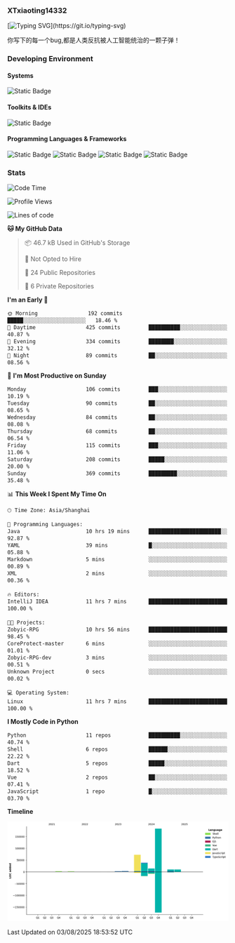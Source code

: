 ### XTxiaoting14332

[![Typing SVG](https://readme-typing-svg.herokuapp.com?font=JetBrians+Mono&pause=1000&random=false&width=435&lines=Hello+World!)](https://git.io/typing-svg)

你写下的每一个bug,都是人类反抗被人工智能统治的一颗子弹！

### Developing Environment

#### Systems

![Static Badge](https://img.shields.io/badge/Ubuntu-%20?style=flat-square&logo=ubuntu&logoColor=white&color=E34F26)

#### Toolkits & IDEs

![Static Badge](https://img.shields.io/badge/Visual%20Studio%20Code-%20?style=flat-square&logo=visualstudiocode&logoColor=white&color=blue)

#### Programming Languages & Frameworks

![Static Badge](https://img.shields.io/badge/Dart-%20?style=flat-square&logo=dart&logoColor=white&color=0175C2)
![Static Badge](https://img.shields.io/badge/Flutter-%20?style=flat-square&logo=flutter&logoColor=white&color=02569B)
![Static Badge](https://img.shields.io/badge/Python-%20?style=flat-square&logo=python&logoColor=white&color=E7A781)
![Static Badge](https://img.shields.io/badge/Bash%20Shell-%20?style=flat-square&logo=shell&logoColor=white&color=49D868)

### Stats

<!--START_SECTION:waka-->
![Code Time](http://img.shields.io/badge/Code%20Time-402%20hrs%2012%20mins-blue)

![Profile Views](http://img.shields.io/badge/Profile%20Views-0-blue)

![Lines of code](https://img.shields.io/badge/From%20Hello%20World%20I%27ve%20Written-338.7%20thousand%20lines%20of%20code-blue)

**🐱 My GitHub Data** 

> 📦 46.7 kB Used in GitHub's Storage 
 > 
> 🚫 Not Opted to Hire
 > 
> 📜 24 Public Repositories 
 > 
> 🔑 6 Private Repositories 
 > 
**I'm an Early 🐤** 

```text
🌞 Morning                192 commits         █████░░░░░░░░░░░░░░░░░░░░   18.46 % 
🌆 Daytime                425 commits         ██████████░░░░░░░░░░░░░░░   40.87 % 
🌃 Evening                334 commits         ████████░░░░░░░░░░░░░░░░░   32.12 % 
🌙 Night                  89 commits          ██░░░░░░░░░░░░░░░░░░░░░░░   08.56 % 
```
📅 **I'm Most Productive on Sunday** 

```text
Monday                   106 commits         ███░░░░░░░░░░░░░░░░░░░░░░   10.19 % 
Tuesday                  90 commits          ██░░░░░░░░░░░░░░░░░░░░░░░   08.65 % 
Wednesday                84 commits          ██░░░░░░░░░░░░░░░░░░░░░░░   08.08 % 
Thursday                 68 commits          ██░░░░░░░░░░░░░░░░░░░░░░░   06.54 % 
Friday                   115 commits         ███░░░░░░░░░░░░░░░░░░░░░░   11.06 % 
Saturday                 208 commits         █████░░░░░░░░░░░░░░░░░░░░   20.00 % 
Sunday                   369 commits         █████████░░░░░░░░░░░░░░░░   35.48 % 
```


📊 **This Week I Spent My Time On** 

```text
🕑︎ Time Zone: Asia/Shanghai

💬 Programming Languages: 
Java                     10 hrs 19 mins      ███████████████████████░░   92.87 % 
YAML                     39 mins             █░░░░░░░░░░░░░░░░░░░░░░░░   05.88 % 
Markdown                 5 mins              ░░░░░░░░░░░░░░░░░░░░░░░░░   00.89 % 
XML                      2 mins              ░░░░░░░░░░░░░░░░░░░░░░░░░   00.36 % 

🔥 Editors: 
IntelliJ IDEA            11 hrs 7 mins       █████████████████████████   100.00 % 

🐱‍💻 Projects: 
Zobyic-RPG               10 hrs 56 mins      █████████████████████████   98.45 % 
CoreProtect-master       6 mins              ░░░░░░░░░░░░░░░░░░░░░░░░░   01.01 % 
Zobyic-RPG-dev           3 mins              ░░░░░░░░░░░░░░░░░░░░░░░░░   00.51 % 
Unknown Project          0 secs              ░░░░░░░░░░░░░░░░░░░░░░░░░   00.02 % 

💻 Operating System: 
Linux                    11 hrs 7 mins       █████████████████████████   100.00 % 
```

**I Mostly Code in Python** 

```text
Python                   11 repos            ██████████░░░░░░░░░░░░░░░   40.74 % 
Shell                    6 repos             ██████░░░░░░░░░░░░░░░░░░░   22.22 % 
Dart                     5 repos             █████░░░░░░░░░░░░░░░░░░░░   18.52 % 
Vue                      2 repos             ██░░░░░░░░░░░░░░░░░░░░░░░   07.41 % 
JavaScript               1 repo              █░░░░░░░░░░░░░░░░░░░░░░░░   03.70 % 
```



**Timeline**

![Lines of Code chart](https://raw.githubusercontent.com/XTxiaoting14332/XTxiaoting14332/main/assets/bar_graph.png)


 Last Updated on 03/08/2025 18:53:52 UTC
<!--END_SECTION:waka-->